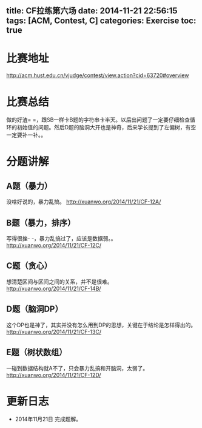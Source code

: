 title: CF拉练第六场
date: 2014-11-21 22:56:15
tags: [ACM, Contest, C]
categories: Exercise
toc: true
---
# 比赛地址
http://acm.hust.edu.cn/vjudge/contest/view.action?cid=63720#overview

# 比赛总结
做的好渣= =，跟SB一样卡B题的字符串卡半天。以后出问题了一定要仔细检查循环的初始值的问题。然后D题的脑洞大开也是神奇，后来学长提到了左偏树，有空一定要补一补。。

# 分题讲解

## A题（暴力）
没啥好说的，暴力乱搞。
http://xuanwo.org/2014/11/21/CF-12A/

## B题（暴力，排序）
写得很挫- -，暴力乱搞过了，应该是数据弱。。
http://xuanwo.org/2014/11/21/CF-12C/

## C题（贪心）
想清楚区间与区间之间的关系，并不是很难。
http://xuanwo.org/2014/11/21/CF-14B/

## D题（脑洞DP）
这个DP也是神了，其实并没有怎么用到DP的思想，关键在于结论是怎样得出的。
http://xuanwo.org/2014/11/21/CF-13C/

## E题（树状数组）
一碰到数据结构就A不了，只会暴力乱搞和开脑洞，太弱了。
http://xuanwo.org/2014/11/21/CF-12D/


# 更新日志
- 2014年11月21日 完成题解。
